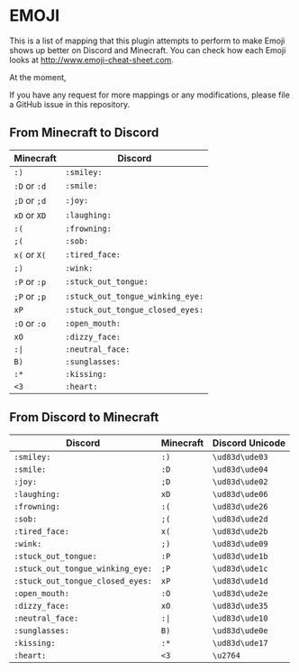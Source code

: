 # EMOJI

This is a list of mapping that this plugin attempts to perform to make Emoji shows up better on Discord and Minecraft.
You can check how each Emoji looks at http://www.emoji-cheat-sheet.com.

At the moment, 

If you have any request for more mappings or any modifications, please file a GitHub issue in this repository.

## From Minecraft to Discord

Minecraft | Discord
----------|--------
`:)` | `:smiley:`
`:D` or `:d` | `:smile:`
`;D` or `;d` | `:joy:`
`xD` or `XD` | `:laughing:`
`:(` | `:frowning:`
`;(` | `:sob:`
`x(` or `X(` | `:tired_face:`
`;)` | `:wink:`
`:P` or `:p` | `:stuck_out_tongue:`
`;P` or `;p` | `:stuck_out_tongue_winking_eye:`
`xP` | `:stuck_out_tongue_closed_eyes:`
`:O` or `:o` | `:open_mouth:`
`xO` | `:dizzy_face:`
<code>:&#124;</code> | `:neutral_face:`
`B)` | `:sunglasses:`
`:*` | `:kissing:`
`<3` | `:heart:`

## From Discord to Minecraft

Discord | Minecraft | Discord Unicode
--------|-----------|----------------
`:smiley:` | `:)` | `\ud83d\ude03`
`:smile:` | `:D` | `\ud83d\ude04`
`:joy:` | `;D` | `\ud83d\ude02`
`:laughing:` | `xD` | `\ud83d\ude06`
`:frowning:` | `:(` | `\ud83d\ude26` 
`:sob:` | `;(` | `\ud83d\ude2d`
`:tired_face:` | `x(` | `\ud83d\ude2b` 
`:wink:` | `;)` | `\ud83d\ude09`
`:stuck_out_tongue:` | `:P` | `\ud83d\ude1b`
`:stuck_out_tongue_winking_eye:` | `;P` | `\ud83d\ude1c`
`:stuck_out_tongue_closed_eyes:` | `xP` | `\ud83d\ude1d`
`:open_mouth:` | `:O` | `\ud83d\ude2e`
`:dizzy_face:` | `xO` | `\ud83d\ude35`
`:neutral_face:` | <code>:&#124;</code> | `\ud83d\ude10` 
`:sunglasses:` | `B)` | `\ud83d\ude0e` 
`:kissing:` | `:*` | `\ud83d\ude17`
`:heart:` | `<3` | `\u2764`